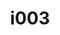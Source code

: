 ---
title: i003
text: Are you more likely to
options:
  a: 
    text: Ponder decisions thoroughly before speaking 
    dimension: I
  b:
    text: Share your thoughts as they come to you
    dimension: E
---